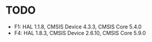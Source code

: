 # TODO

- F1: HAL 1.1.8, CMSIS Device 4.3.3, CMSIS Core 5.4.0
- F4: HAL 1.8.3, CMSIS Device 2.6.10, CMSIS Core 5.9.0